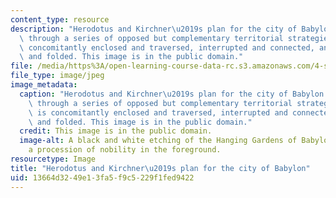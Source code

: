 ```yaml
---
content_type: resource
description: "Herodotus and Kirchner\u2019s plan for the city of Babylon is articulated\
  \ through a series of opposed but complementary territorial strategies: space is\
  \ concomitantly enclosed and traversed, interrupted and connected, and flattened\
  \ and folded. This image is in the public domain."
file: /media/https%3A/open-learning-course-data-rc.s3.amazonaws.com/4-s26-territory-spatial-reification-of-power-spring-2016/13664d3249e13fa5f9c5229f1fed9422_4-s26s16.jpg
file_type: image/jpeg
image_metadata:
  caption: "Herodotus and Kirchner\u2019s plan for the city of Babylon is articulated\
    \ through a series of opposed but complementary territorial strategies: space\
    \ is concomitantly enclosed and traversed, interrupted and connected, and flattened\
    \ and folded. This image is in the public domain."
  credit: This image is in the public domain.
  image-alt: A black and white etching of the Hanging Gardens of Babylon featuring
    a procession of nobility in the foreground.
resourcetype: Image
title: "Herodotus and Kirchner\u2019s plan for the city of Babylon"
uid: 13664d32-49e1-3fa5-f9c5-229f1fed9422
---
```

